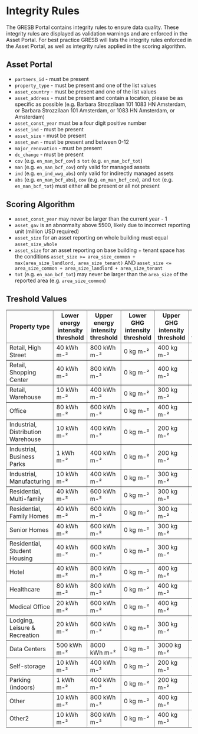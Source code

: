 # Integrity Rules

The GRESB Portal contains integrity rules to ensure data quality. These integrity rules are displayed as validation warnings and are enforced in the Asset Portal. For best practice GRESB will lists the integrity rules enforced in the Asset Portal, as well as integrity rules applied in the scoring algorithm.

## Asset Portal

* `partners_id` - must be present
* `property_type` - must be present and one of the list values
* `asset_country` - must be present and one of the list values
* `asset_address` - must be present and contain a location, please be as specific as possible (e.g. Barbara Strozzilaan 101 1083 HN Amsterdam, or Barbara Strozzilaan 101 Amsterdam, or 1083 HN Amsterdam, or Amsterdam)
* `asset_const_year` must be a four digit positive number
* `asset_ind` - must be present 
* `asset_size` - must be present
* `asset_own` - must be present and between 0-12
* `major_renovation` - must be present
* `dc_change` - must be present
* `cov` (e.g. `en_man_bcf_cov`) ≤ `tot` (e.g. `en_man_bcf_tot`)
* `man` (e.g. `en_man_bcf_cov`) only valid for managed assets
* `ind` (e.g. `en_ind_wwg_abs`) only valid for indirectly managed assets
* `abs` (e.g. `en_man_bcf_abs`), `cov` (e.g. `en_man_bcf_cov`), and `tot` (e.g. `en_man_bcf_tot`) must either all be present or all not present

## Scoring Algorithm

* `asset_const_year` may never be larger than the current year - 1
* `asset_gav` is an abnormalty above 5500, likely due to incorrect reporting unit (million USD required)
* `asset_size` for an asset reporting on whole building must equal `asset_size_whole`
* `asset_size` for an asset reporting on base building + tenant space has the conditions `asset_size >= area_size_common + max(area_size_landlord, area_size_tenant)` AND `asset_size <= area_size_common + area_size_landlord + area_size_tenant`
* `tot` (e.g. `en_man_bcf_tot`) may never be larger than the `area_size` of the reported area (e.g. `area_size_common`)

## Treshold Values

<table rules='all' id='asset_level_data_dictionary'>
  <thead>
    <tr>
      <th>Property type</th>
      <th>Lower energy intensity threshold</th>
      <th>Upper energy intensity threshold</th>
      <th>Lower GHG intensity threshold</th>
      <th>Upper GHG intensity threshold</th>
      <th>Lower water intensity threshold</th>
      <th>Upper water intensity threshold</th>
      <th>Lower waste intensity threshold</th>
      <th>Upper waste intensity threshold</th>
    </tr>
  </thead>
  <tbody>
    <tr>
      <td>Retail, High Street</td>
      <td>40 kWh m-²</td>
      <td>800 kWh m-²</td>
      <td>0 kg m-²</td>
      <td>400 kg m-²</td>
      <td>0 l m-²</td>
      <td>5000 l m-²</td>
      <td>0 kg m-²</td>
      <td>400 kg m-²</td>
    </tr>
    <tr>
      <td>Retail, Shopping Center</td>
      <td>40 kWh m-²</td>
      <td>800 kWh m-²</td>
      <td>0 kg m-²</td>
      <td>400 kg m-²</td>
      <td>0 l m-²</td>
      <td>5000 l m-²</td>
      <td>0 kg m-²</td>
      <td>400 kg m-²</td>
    </tr>
    <tr>
      <td>Retail, Warehouse</td>
      <td>10 kWh m-²</td>
      <td>400 kWh m-²</td>
      <td>0 kg m-²</td>
      <td>300 kg m-²</td>
      <td>0 l m-²</td>
      <td>3000 l m-²</td>
      <td>0 kg m-²</td>
      <td>400 kg m-²</td>
    </tr>
    <tr>
      <td>Office</td>
      <td>80 kWh m-²</td>
      <td>600 kWh m-²</td>
      <td>0 kg m-²</td>
      <td>400 kg m-²</td>
      <td>0 l m-²</td>
      <td>4000 l m-²</td>
      <td>0 kg m-²</td>
      <td>300 kg m-²</td>
    </tr>
    <tr>
      <td>Industrial, Distribution Warehouse</td>
      <td>10 kWh m-²</td>
      <td>400 kWh m-²</td>
      <td>0 kg m-²</td>
      <td>200 kg m-²</td>
      <td>0 l m-²</td>
      <td>2000 l m-²</td>
      <td>0 kg m-²</td>
      <td>200 kg m-²</td>
    </tr>
    <tr>
      <td>Industrial, Business Parks</td>
      <td>1 kWh m-²</td>
      <td>400 kWh m-²</td>
      <td>0 kg m-²</td>
      <td>200 kg m-²</td>
      <td>0 l m-²</td>
      <td>2000 l m-²</td>
      <td>0 kg m-²</td>
      <td>200 kg m-²</td>
    </tr>
    <tr>
      <td>Industrial, Manufacturing</td>
      <td>10 kWh m-²</td>
      <td>400 kWh m-²</td>
      <td>0 kg m-²</td>
      <td>300 kg m-²</td>
      <td>0 l m-²</td>
      <td>3000 l m-²</td>
      <td>0 kg m-²</td>
      <td>400 kg m-²</td>
    </tr>
    <tr>
      <td>Residential, Multi-family</td>
      <td>40 kWh m-²</td>
      <td>600 kWh m-²</td>
      <td>0 kg m-²</td>
      <td>300 kg m-²</td>
      <td>0 l m-²</td>
      <td>4000 l m-²</td>
      <td>0 kg m-²</td>
      <td>300 kg m-²</td>
    </tr>
    <tr>
      <td>Residential, Family Homes</td>
      <td>40 kWh m-²</td>
      <td>600 kWh m-²</td>
      <td>0 kg m-²</td>
      <td>300 kg m-²</td>
      <td>0 l m-²</td>
      <td>4000 l m-²</td>
      <td>0 kg m-²</td>
      <td>300 kg m-²</td>
    </tr>
    <tr>
      <td>Senior Homes</td>
      <td>40 kWh m-²</td>
      <td>600 kWh m-²</td>
      <td>0 kg m-²</td>
      <td>300 kg m-²</td>
      <td>0 l m-²</td>
      <td>4000 l m-²</td>
      <td>0 kg m-²</td>
      <td>300 kg m-²</td>
    </tr>
    <tr>
      <td>Residential, Student Housing</td>
      <td>40 kWh m-²</td>
      <td>600 kWh m-²</td>
      <td>0 kg m-²</td>
      <td>300 kg m-²</td>
      <td>0 l m-²</td>
      <td>4000 l m-²</td>
      <td>0 kg m-²</td>
      <td>300 kg m-²</td>
    </tr>
    <tr>
      <td>Hotel</td>
      <td>40 kWh m-²</td>
      <td>800 kWh m-²</td>
      <td>0 kg m-²</td>
      <td>400 kg m-²</td>
      <td>0 l m-²</td>
      <td>5000 l m-²</td>
      <td>0 kg m-²</td>
      <td>300 kg m-²</td>
    </tr>
    <tr>
      <td>Healthcare</td>
      <td>80 kWh m-²</td>
      <td>800 kWh m-²</td>
      <td>0 kg m-²</td>
      <td>400 kg m-²</td>
      <td>0 l m-²</td>
      <td>4000 l m-²</td>
      <td>0 kg m-²</td>
      <td>300 kg m-²</td>
    </tr>
    <tr>
      <td>Medical Office</td>
      <td>20 kWh m-²</td>
      <td>600 kWh m-²</td>
      <td>0 kg m-²</td>
      <td>400 kg m-²</td>
      <td>0 l m-²</td>
      <td>4000 l m-²</td>
      <td>0 kg m-²</td>
      <td>300 kg m-²</td>
    </tr>
    <tr>
      <td>Lodging, Leisure &amp; Recreation</td>
      <td>20 kWh m-²</td>
      <td>600 kWh m-²</td>
      <td>0 kg m-²</td>
      <td>300 kg m-²</td>
      <td>0 l m-²</td>
      <td>4000 l m-²</td>
      <td>0 kg m-²</td>
      <td>300 kg m-²</td>
    </tr>
    <tr>
      <td>Data Centers</td>
      <td>500 kWh m-²</td>
      <td>8000 kWh m-²</td>
      <td>0 kg m-²</td>
      <td>3000 kg m-²</td>
      <td>0 l m-²</td>
      <td>5000 l m-²</td>
      <td>0 kg m-²</td>
      <td>200 kg m-²</td>
    </tr>
    <tr>
      <td>Self-storage</td>
      <td>10 kWh m-²</td>
      <td>400 kWh m-²</td>
      <td>0 kg m-²</td>
      <td>200 kg m-²</td>
      <td>0 l m-²</td>
      <td>3000 l m-²</td>
      <td>0 kg m-²</td>
      <td>200 kg m-²</td>
    </tr>
    <tr>
      <td>Parking (indoors)</td>
      <td>1 kWh m-²</td>
      <td>400 kWh m-²</td>
      <td>0 kg m-²</td>
      <td>200 kg m-²</td>
      <td>0 l m-²</td>
      <td>3000 l m-²</td>
      <td>0 kg m-²</td>
      <td>200 kg m-²</td>
    </tr>
    <tr>
      <td>Other</td>
      <td>10 kWh m-²</td>
      <td>800 kWh m-²</td>
      <td>0 kg m-²</td>
      <td>400 kg m-²</td>
      <td>0 l m-²</td>
      <td>5000 l m-²</td>
      <td>0 kg m-²</td>
      <td>400 kg m-²</td>
    </tr>
    <tr>
      <td>Other2</td>
      <td>10 kWh m-²</td>
      <td>800 kWh m-²</td>
      <td>0 kg m-²</td>
      <td>400 kg m-²</td>
      <td>0 l m-²</td>
      <td>5000 l m-²</td>
      <td>0 kg m-²</td>
      <td>400 kg m-²</td>
    </tr>
  </tbody>
</table>
